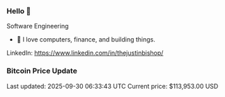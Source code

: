 ### Hello 🤙  

Software Engineering

- 🔭 I love computers, finance, and building things.
  
LinkedIn: https://www.linkedin.com/in/thejustinbishop/  





































































































































































































































































































































































































































































































































































































































































































































































































































































































































































































































































































































































### Bitcoin Price Update
Last updated: 2025-09-30 06:33:43 UTC
Current price: $113,953.00 USD
